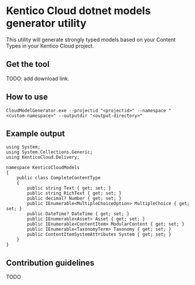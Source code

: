 # Kentico Cloud dotnet models generator utility

This utility will generate strongly typed models based on your Content Types in your Kentico Cloud project.

## Get the tool

TODO: add download link.

## How to use

```
CloudModelGenerator.exe --projectid "<projectid>" --namespace "<custom-namespace>" --outputdir "<output-directory>"
```

## Example output

```
using System;
using System.Collections.Generic;
using KenticoCloud.Delivery;

namespace KenticoCloudModels
{
    public class CompleteContentType
    {
        public string Text { get; set; }
        public string RichText { get; set; }
        public decimal? Number { get; set; }
        public IEnumerable<MultipleChoiceOption> MultipleChoice { get; set; }
        public DateTime? DateTime { get; set; }
        public IEnumerable<Asset> Asset { get; set; }
        public IEnumerable<ContentItem> ModularContent { get; set; }
        public IEnumerable<TaxonomyTerm> Taxonomy { get; set; }
        public ContentItemSystemAttributes System { get; set; }
    }
}
```

## Contribution guidelines

TODO
